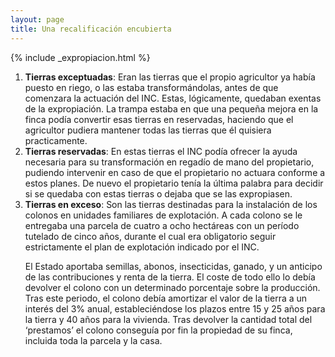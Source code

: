 ```yaml
---
layout: page
title: Una recalificación encubierta
---
```



{% include _expropiacion.html %}

<ol> 
<li><b>Tierras exceptuadas</b>: Eran las tierras que el propio agricultor ya había puesto en riego, o las estaba transformándolas, antes de que comenzara la actuación del INC. Estas, lógicamente, quedaban exentas de la expropiación. La trampa estaba en que una pequeña mejora en la finca podía convertir esas tierras en reservadas, haciendo que el agricultor pudiera mantener todas las tierras que él quisiera practicamente.</li>   

<li><b>Tierras reservadas</b>: En estas tierras el INC podía ofrecer la ayuda necesaria para su transformación en regadío de mano del propietario, pudiendo intervenir en caso de que el propietario no actuara conforme a estos planes. De nuevo el propietario tenía la última palabra para decidir si se quedaba con estas tierras o dejaba que se las expropiasen.</li>   

<li><b>Tierras en exceso</b>: Son las tierras destinadas para la instalación de los colonos en unidades familiares de explotación. A cada colono se le entregaba una parcela de cuatro a ocho hectáreas con un período tutelado de cinco años, durante el cual era obligatorio seguir estrictamente el plan de explotación indicado por el INC.    

El Estado aportaba semillas, abonos, insecticidas, ganado, y un anticipo de las contribuciones y renta de la tierra. El coste de todo ello lo debía devolver el colono con un determinado porcentaje sobre la producción. Tras este periodo, el colono debía amortizar el valor de la tierra a un interés del 3% anual, estableciéndose los plazos entre 15 y 25 años para la tierra y 40 años para la vivienda. Tras devolver la cantidad total del ‘prestamos’ el colono conseguía por fin la propiedad de su finca, incluida toda la parcela y la casa.</li>    
</ol>
